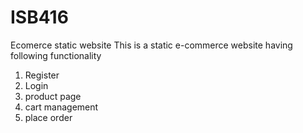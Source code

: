 # ISB416
Ecomerce static website
This is a static e-commerce website having following functionality
1. Register
2. Login
3. product page
4. cart management
5. place order
   

